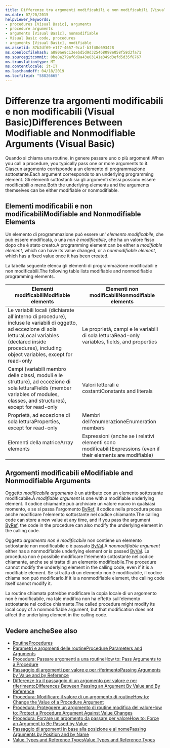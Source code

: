 ```yaml
---
title: Differenze tra argomenti modificabili e non modificabili (Visual Basic)
ms.date: 07/20/2015
helpviewer_keywords:
- procedures [Visual Basic], arguments
- procedure arguments
- arguments [Visual Basic], nonmodifiable
- Visual Basic code, procedures
- arguments [Visual Basic], modifiable
ms.assetid: 87b2df69-e1f7-4657-9caf-b3f48d693428
ms.openlocfilehash: a880ae8c13eebd5d9d325468098e058f58d3fa71
ms.sourcegitcommit: 0be8a279af6d8a43e03141e349d3efd5d35f8767
ms.translationtype: MT
ms.contentlocale: it-IT
ms.lasthandoff: 04/18/2019
ms.locfileid: "58826665"
---
```

# <a name="differences-between-modifiable-and-nonmodifiable-arguments-visual-basic"></a><span data-ttu-id="e8a40-102">Differenze tra argomenti modificabili e non modificabili (Visual Basic)</span><span class="sxs-lookup"><span data-stu-id="e8a40-102">Differences Between Modifiable and Nonmodifiable Arguments (Visual Basic)</span></span>
<span data-ttu-id="e8a40-103">Quando si chiama una routine, in genere passare uno o più argomenti.</span><span class="sxs-lookup"><span data-stu-id="e8a40-103">When you call a procedure, you typically pass one or more arguments to it.</span></span> <span data-ttu-id="e8a40-104">Ciascun argomento corrisponde a un elemento di programmazione sottostante.</span><span class="sxs-lookup"><span data-stu-id="e8a40-104">Each argument corresponds to an underlying programming element.</span></span> <span data-ttu-id="e8a40-105">Gli elementi sottostanti sia gli argomenti stessi possono essere modificabili o meno.</span><span class="sxs-lookup"><span data-stu-id="e8a40-105">Both the underlying elements and the arguments themselves can be either modifiable or nonmodifiable.</span></span>  
  
## <a name="modifiable-and-nonmodifiable-elements"></a><span data-ttu-id="e8a40-106">Elementi modificabili e non modificabili</span><span class="sxs-lookup"><span data-stu-id="e8a40-106">Modifiable and Nonmodifiable Elements</span></span>  
 <span data-ttu-id="e8a40-107">Un elemento di programmazione può essere un' *elemento modificabile*, che può essere modificata, o una *non è modificabile*, che ha un valore fisso dopo che è stato creato.</span><span class="sxs-lookup"><span data-stu-id="e8a40-107">A programming element can be either a *modifiable element*, which can have its value changed, or a *nonmodifiable element*, which has a fixed value once it has been created.</span></span>  
  
 <span data-ttu-id="e8a40-108">La tabella seguente elenca gli elementi di programmazione modificabili e non modificabili.</span><span class="sxs-lookup"><span data-stu-id="e8a40-108">The following table lists modifiable and nonmodifiable programming elements.</span></span>  
  
|<span data-ttu-id="e8a40-109">Elementi modificabili</span><span class="sxs-lookup"><span data-stu-id="e8a40-109">Modifiable elements</span></span>|<span data-ttu-id="e8a40-110">Elementi non modificabili</span><span class="sxs-lookup"><span data-stu-id="e8a40-110">Nonmodifiable elements</span></span>|  
|-------------------------|----------------------------|  
|<span data-ttu-id="e8a40-111">Le variabili locali (dichiarate all'interno di procedure), incluse le variabili di oggetto, ad eccezione di sola lettura</span><span class="sxs-lookup"><span data-stu-id="e8a40-111">Local variables (declared inside procedures), including object variables, except for read-only</span></span>|<span data-ttu-id="e8a40-112">Le proprietà, campi e le variabili di sola lettura</span><span class="sxs-lookup"><span data-stu-id="e8a40-112">Read-only variables, fields, and properties</span></span>|  
|<span data-ttu-id="e8a40-113">Campi (variabili membro delle classi, moduli e le strutture), ad eccezione di sola lettura</span><span class="sxs-lookup"><span data-stu-id="e8a40-113">Fields (member variables of modules, classes, and structures), except for read-only</span></span>|<span data-ttu-id="e8a40-114">Valori letterali e costanti</span><span class="sxs-lookup"><span data-stu-id="e8a40-114">Constants and literals</span></span>|  
|<span data-ttu-id="e8a40-115">Proprietà, ad eccezione di sola lettura</span><span class="sxs-lookup"><span data-stu-id="e8a40-115">Properties, except for read-only</span></span>|<span data-ttu-id="e8a40-116">Membri dell'enumerazione</span><span class="sxs-lookup"><span data-stu-id="e8a40-116">Enumeration members</span></span>|  
|<span data-ttu-id="e8a40-117">Elementi della matrice</span><span class="sxs-lookup"><span data-stu-id="e8a40-117">Array elements</span></span>|<span data-ttu-id="e8a40-118">Espressioni (anche se i relativi elementi sono modificabili)</span><span class="sxs-lookup"><span data-stu-id="e8a40-118">Expressions (even if their elements are modifiable)</span></span>|  
  
## <a name="modifiable-and-nonmodifiable-arguments"></a><span data-ttu-id="e8a40-119">Argomenti modificabili e</span><span class="sxs-lookup"><span data-stu-id="e8a40-119">Modifiable and Nonmodifiable Arguments</span></span>  
 <span data-ttu-id="e8a40-120">Oggetto *modificabile argomento* è un attributo con un elemento sottostante modificabile.</span><span class="sxs-lookup"><span data-stu-id="e8a40-120">A *modifiable argument* is one with a modifiable underlying element.</span></span> <span data-ttu-id="e8a40-121">Il codice chiamante può archiviare un valore nuovo in qualsiasi momento, e se si passa l'argomento [ByRef](../../../../visual-basic/language-reference/modifiers/byref.md), il codice nella procedura possa anche modificare l'elemento sottostante nel codice chiamante.</span><span class="sxs-lookup"><span data-stu-id="e8a40-121">The calling code can store a new value at any time, and if you pass the argument [ByRef](../../../../visual-basic/language-reference/modifiers/byref.md), the code in the procedure can also modify the underlying element in the calling code.</span></span>  
  
 <span data-ttu-id="e8a40-122">Oggetto *argomento non è modificabile* non contiene un elemento sottostante non modificabile o è passato [ByVal](../../../../visual-basic/language-reference/modifiers/byval.md).</span><span class="sxs-lookup"><span data-stu-id="e8a40-122">A *nonmodifiable argument* either has a nonmodifiable underlying element or is passed [ByVal](../../../../visual-basic/language-reference/modifiers/byval.md).</span></span> <span data-ttu-id="e8a40-123">La procedura non è possibile modificare l'elemento sottostante nel codice chiamante, anche se si tratta di un elemento modificabile.</span><span class="sxs-lookup"><span data-stu-id="e8a40-123">The procedure cannot modify the underlying element in the calling code, even if it is a modifiable element.</span></span> <span data-ttu-id="e8a40-124">Se si tratta di un elemento non è modificabile, il codice chiama non può modificarlo.</span><span class="sxs-lookup"><span data-stu-id="e8a40-124">If it is a nonmodifiable element, the calling code itself cannot modify it.</span></span>  
  
 <span data-ttu-id="e8a40-125">La routine chiamata potrebbe modificare la copia locale di un argomento non è modificabile, ma tale modifica non ha effetto sull'elemento sottostante nel codice chiamante.</span><span class="sxs-lookup"><span data-stu-id="e8a40-125">The called procedure might modify its local copy of a nonmodifiable argument, but that modification does not affect the underlying element in the calling code.</span></span>  
  
## <a name="see-also"></a><span data-ttu-id="e8a40-126">Vedere anche</span><span class="sxs-lookup"><span data-stu-id="e8a40-126">See also</span></span>

- [<span data-ttu-id="e8a40-127">Routine</span><span class="sxs-lookup"><span data-stu-id="e8a40-127">Procedures</span></span>](./index.md)
- [<span data-ttu-id="e8a40-128">Parametri e argomenti delle routine</span><span class="sxs-lookup"><span data-stu-id="e8a40-128">Procedure Parameters and Arguments</span></span>](./procedure-parameters-and-arguments.md)
- [<span data-ttu-id="e8a40-129">Procedura: Passare argomenti a una routine</span><span class="sxs-lookup"><span data-stu-id="e8a40-129">How to: Pass Arguments to a Procedure</span></span>](./how-to-pass-arguments-to-a-procedure.md)
- [<span data-ttu-id="e8a40-130">Passaggio di argomenti per valore e per riferimento</span><span class="sxs-lookup"><span data-stu-id="e8a40-130">Passing Arguments by Value and by Reference</span></span>](./passing-arguments-by-value-and-by-reference.md)
- [<span data-ttu-id="e8a40-131">Differenze tra il passaggio di un argomento per valore e per riferimento</span><span class="sxs-lookup"><span data-stu-id="e8a40-131">Differences Between Passing an Argument By Value and By Reference</span></span>](./differences-between-passing-an-argument-by-value-and-by-reference.md)
- [<span data-ttu-id="e8a40-132">Procedura: Modificare il valore di un argomento di routine</span><span class="sxs-lookup"><span data-stu-id="e8a40-132">How to: Change the Value of a Procedure Argument</span></span>](./how-to-change-the-value-of-a-procedure-argument.md)
- [<span data-ttu-id="e8a40-133">Procedura: Proteggere un argomento di routine modifica del valore</span><span class="sxs-lookup"><span data-stu-id="e8a40-133">How to: Protect a Procedure Argument Against Value Changes</span></span>](./how-to-protect-a-procedure-argument-against-value-changes.md)
- [<span data-ttu-id="e8a40-134">Procedura: Forzare un argomento da passare per valore</span><span class="sxs-lookup"><span data-stu-id="e8a40-134">How to: Force an Argument to Be Passed by Value</span></span>](./how-to-force-an-argument-to-be-passed-by-value.md)
- [<span data-ttu-id="e8a40-135">Passaggio di argomenti in base alla posizione e al nome</span><span class="sxs-lookup"><span data-stu-id="e8a40-135">Passing Arguments by Position and by Name</span></span>](./passing-arguments-by-position-and-by-name.md)
- [<span data-ttu-id="e8a40-136">Value Types and Reference Types</span><span class="sxs-lookup"><span data-stu-id="e8a40-136">Value Types and Reference Types</span></span>](../../../../visual-basic/programming-guide/language-features/data-types/value-types-and-reference-types.md)
